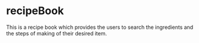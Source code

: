 # recipeBook
This is a recipe book which provides the users to search the ingredients and the steps of making of their desired item.
